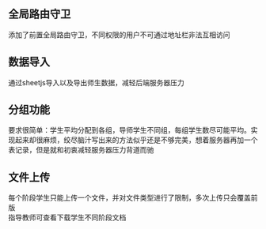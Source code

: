## 全局路由守卫
添加了前置全局路由守卫，不同权限的用户不可通过地址栏非法互相访问
## 数据导入
通过sheetjs导入以及导出师生数据，减轻后端服务器压力
## 分组功能
要求很简单：学生平均分配到各组，导师学生不同组，每组学生数尽可能平均。实现起来却很麻烦，绞尽脑汁写出来的方法似乎还是不够完美，想着服务器再加一个表记录，但是就和初衷减轻服务器压力背道而驰
## 文件上传
每个阶段学生只能上传一个文件，并对文件类型进行了限制，多次上传只会覆盖前版  
指导教师可查看下载学生不同阶段文档

